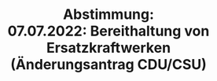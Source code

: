 ---
abstimmung:
  abstimmung: 8
  bundestagssitzung: 47
  datum: 7. Juli 2022
  legislaturperiode: 20
categories:
- Todo
data:
- title: Abstimmungsergebnis 20220707_8.pdf
  url: /res/2025-btw/abstimmungsergebnisse/20220707_8.pdf
- title: Abstimmungsergebnis 20220707_8_xls.xlsx
  url: /res/2025-btw/abstimmungsergebnisse/20220707_8_xls.xlsx
- title: Abstimmungsergebnis 20220707_8_xls.csv
  url: /res/2025-btw/abstimmungsergebnisse_csv/20220707_8_xls.csv
documents:
- local: /res/2025-btw/drucksachen/2002356.pdf
  summary: '### Gesetzesentwurf der Fraktionen SPD, BÜNDNIS 90/DIE GRÜNEN und FDP


    Dieser Gesetzesentwurf zielt auf die kurzfristige Bereitstellung zusätzlicher
    Stromerzeugungskapazitäten durch Kohle- und Öl-Kraftwerke, um den Gasverbrauch
    im Stromsektor zu reduzieren und die Versorgungssicherheit zu gewährleisten.  Die
    Maßnahmen sind befristet.


    **Kernpunkte und Ziele:**


    * Bereitstellung zusätzlicher Stromerzeugungskapazitäten

    * Reduktion des Gasverbrauchs im Stromsektor

    * Sicherung der Energieversorgung

    * Befristete Maßnahmen

    * Keine Beeinträchtigung der Klimaziele



    '
  title: Drucksache 20/2356
  url: https://dserver.bundestag.de/btd/20/023/2002356.pdf
- local: /res/2025-btw/drucksachen/2002594.pdf
  summary: '### Beschlussempfehlung des Ausschusses für Klimaschutz und Energie (25.
    Ausschuss) zum Gesetzentwurf der Fraktionen SPD, BÜNDNIS 90/DIE GRÜNEN und FDP


    Der Ausschuss empfiehlt die Annahme des Gesetzentwurfs mit Änderungen.  **Kernpunkte
    und Ziele:** Bereithaltung von Ersatzkraftwerken zur Reduzierung des Gasverbrauchs,
    Verordnungsermächtigung für den Betrieb von Anlagen zur Stromerzeugung, Flexibilisierung
    von Gaslieferverträgen, Anpassung bestehender Ermächtigungen zur Rohstoffvorhaltung.

    '
  title: Drucksache 20/2594
  url: https://dserver.bundestag.de/btd/20/025/2002594.pdf
- local: /res/2025-btw/drucksachen/2002664.pdf
  summary: '### Bericht des Ausschusses für Klimaschutz und Energie zu einem Gesetzentwurf
    der Fraktionen SPD, Bündnis 90/Die Grünen und FDP


    Der Bericht des Ausschusses für Klimaschutz und Energie befasst sich mit einem
    Gesetzentwurf zur Bereithaltung von Ersatzkraftwerken, um den Gasverbrauch im
    Stromsektor im Falle einer drohenden Gasmangellage zu reduzieren.  Die Änderungen
    betreffen das Energiewirtschaftsgesetz und weitere energiewirtschaftliche Vorschriften.


    **Kernpunkte und Ziele:**


    * Bereithaltung von Ersatzkraftwerken

    * Reduzierung des Gasverbrauchs im Stromsektor

    * Änderungen des Energiewirtschaftsgesetzes

    * Anpassung energiewirtschaftlicher Vorschriften

    * Flexibilisierung von Gaslieferverträgen'
  title: Drucksache 20/2664
  url: https://dserver.bundestag.de/btd/20/026/2002664.pdf
- local: /res/2025-btw/drucksachen/2002621.pdf
  summary: '### Änderungsantrag der CDU/CSU-Fraktion


    Der Antrag der CDU/CSU-Fraktion zielt auf die Ergänzung des Gesetzentwurfs zur
    Bereithaltung von Ersatzkraftwerken ab.  Er soll die Reduzierung des Gasverbrauchs
    im Stromsektor im Falle einer Gasmangellage sichern.


    **Kernpunkte und Ziele:**


    * Ergänzung des Gesetzentwurfs

    * Aussetzung der Höchstbemessungsleistung bei der Stromproduktion im EEG durch
    Biogasanlagen

    * Sicherstellung der Versorgungssicherheit

    * Nutzung von Biogasanlagen zur Kompensation der Gasverstromung'
  title: Drucksache 20/2621
  url: https://dserver.bundestag.de/btd/20/026/2002621.pdf
ergebnis:
  AfD:
    enthaltung: 0
    gesamt: 80
    ja: 0
    nein: 66
    nichtabgegeben: 14
    ungueltig: 0
  Bündnis 90/Die Grünen:
    enthaltung: 0
    gesamt: 118
    ja: 0
    nein: 111
    nichtabgegeben: 7
    ungueltig: 0
  CDU/CSU:
    enthaltung: 0
    gesamt: 196
    ja: 182
    nein: 0
    nichtabgegeben: 14
    ungueltig: 0
  Die Linke:
    enthaltung: 0
    gesamt: 39
    ja: 23
    nein: 0
    nichtabgegeben: 16
    ungueltig: 0
  FDP:
    enthaltung: 4
    gesamt: 92
    ja: 1
    nein: 74
    nichtabgegeben: 13
    ungueltig: 0
  Fraktionslos:
    enthaltung: 0
    gesamt: 4
    ja: 1
    nein: 2
    nichtabgegeben: 1
    ungueltig: 0
  SPD:
    enthaltung: 0
    gesamt: 205
    ja: 0
    nein: 181
    nichtabgegeben: 24
    ungueltig: 0
layout: abstimmung
links:
- title: Link zu bundestag.de
  url: https://www.bundestag.de/parlament/plenum/abstimmung/abstimmung?id=792
preview: 'Deutscher Bundestag


  47. Sitzung des Deutschen Bundestages

  am Donnerstag, 7. Juli 2022


  Endgültiges Ergebnis der Namentlichen Abstimmung Nr. 8


  Änderungsantrag der Fraktion der CDU/CSU

  zu der zweiten Beratung des Gesetzentwurfs der Fraktionen SPD, BÜNDNIS 90/DIE

  GRÜNEN und FDP

  Entwurf eines Gesetzes zur Bereithaltung von Ersatzkraftwerken zur Reduzierung des

  Gasverbrauchs im Stromsektor im Fall einer drohenden Gasmangellage durch Änderungen

  des Energiewirtschaftsgesetzes und weiterer energiewirtschaftlicher Vorschriften

  Drs. 20/2356, 20/2594, 20/2664 und 20/2621'
tags:
- Todo
title: 'Abstimmung: 07.07.2022: Bereithaltung von Ersatzkraftwerken (Änderungsantrag
  CDU/CSU)'
---